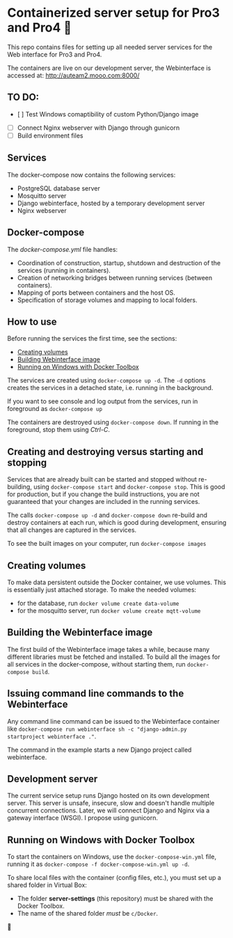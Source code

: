 # Containerized server setup for Pro3 and Pro4 :rocket:

This repo contains files for setting up all needed server services for the Web interface for Pro3 and Pro4.

The containers are live on our development server, the Webinterface is accessed at: http://auteam2.mooo.com:8000/

## TO DO:
- [ ] Test Windows comaptibility of custom Python/Django image
- [ ] Connect Nginx webserver with Django through gunicorn
- [ ] Build environment files

## Services
The docker-compose now contains the following services:
- PostgreSQL database server
- Mosquitto server
- Django webinterface, hosted by a temporary development server
- Nginx webserver

## Docker-compose
The *docker-compose.yml* file handles:
- Coordination of construction, startup, shutdown and destruction of the services (running in containers).
- Creation of networking bridges between running services (between containers). 
- Mapping of ports between containers and the host OS.
- Specification of storage volumes and mapping to local folders.

## How to use
Before running the services the first time, see the sections:
- [Creating volumes](#Creating-volumes)
- [Building Webinterface image](#Building-the-Webinterface-image)
- [Running on Windows with Docker Toolbox](#Running-on-Windows-with-Docker-Toolbox)

The services are created using `docker-compose up -d`. The `-d` options creates the services in a detached state, i.e. running in the background.

If you want to see console and log output from the services, run in foreground as `docker-compose up`

The containers are destroyed using `docker-compose down`. If running in the foreground, stop them using *Ctrl-C*.

## Creating and destroying versus starting and stopping
Services that are already built can be started and stopped without re-building, using `docker-compose start` and `docker-compose stop`. This is good for production, but if you change the build instructions, you are not guaranteed that your changes are included in the running services.

The calls `docker-compose up -d` and `docker-compose down` re-build and destroy containers at each run, which is good during development, ensuring that all changes are captured in the services.

To see the built images on your computer, run `docker-compose images`

## Creating volumes
To make data persistent outside the Docker container, we use volumes. This is essentially just attached storage. 
To make the needed volumes:
- for the database, run `docker volume create data-volume`
- for the mosquitto server, run `docker volume create mqtt-volume`

## Building the Webinterface image
The first build of the Webinterface image takes a while, because many different libraries must be fetched and installed.
To build all the images for all services in the docker-compose, without starting them, run `docker-compose build`.

## Issuing command line commands to the Webinterface
Any command line command can be issued to the Webinterface container like `docker-compose run webinterface sh -c "django-admin.py startproject webinterface ."`.

The command in the example starts a new Django project called webinterface.

## Development server
The current service setup runs Django hosted on its own development server. This server is unsafe, insecure, slow and doesn't handle multiple concurrent connections. Later, we will connect Django and Nginx via a gateway interface (WSGI). I propose using gunicorn.

## Running on Windows with Docker Toolbox
To start the containers on Windows, use the `docker-compose-win.yml` file, running it as `docker-compose -f docker-compose-win.yml up -d`.

To share local files with the container (config files, etc.), you must set up a shared folder in Virtual Box:
- The folder **server-settings** (this repository) must be shared with the Docker Toolbox.
- The name of the shared folder _must_ be `c/Docker`.

:rocket:
